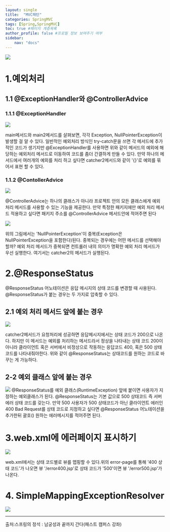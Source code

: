 ```yaml
---
layout: single
title:  "MVC패턴"
categories: SpringMVC
tags: [Spring,SpringMVC]
toc: true #페이지 계층목록 
author_profile: false #프로필 정보 보여주기 여부
sidebar: 
    nav: "docs"
--- 
```

<img src= "https://dsm04pap002files.storage.live.com/y4mi-yG9sv4ejf90VrMmM0AlZwQ2175acolPg3VMnjVhL0zNNA1XU-2gP5QNuflcpy8TJGMbH0vTXAf9jwnXFdeOuLKgMe-QwPXlZVcGWKj53jouRROvzIT0rdig_hAepxVQbGtE46GNubBeUTJGHZzEONXQoaIER4pbx3Cx4lv8gtRtzCm_gilLtMx8Hsx4UeU?width=512&height=268&cropmode=none">

# 1.예외처리
## 1.1 @ExceptionHandler와 @ControllerAdvice
### 1.1.1 @ExceptionHandler
<img src= "https://dsm04pap002files.storage.live.com/y4mXxKjqLOs6T1oDT-F_37kg_FqeF_2602uOF57quSFWgevTM1e6WrJe9t8KkXyklifZFCEAHsWZjIUctTRw4S8zbtijBV_1-B1bo-p0sShBlVXvrFUO9s2-juWMDiVDwGtgWV9g9eFiQaukFviP5dtNbyV3Jd1jPIW3Bm3WCJKJu3mkeL7UjdSIwbqqvy-u3Lb?width=851&height=562&cropmode=none">


main메서드와 main2메서드를 살펴보면, 각각 Exception, NullPointerException이 발생할 걸 알 수 있다. 일반적인 예외처리 방식인 try-catch문을 쓰면 각 메서드에 추가적인 코드가 생기지만 @ExceptionHandler를 사용하면 위와 같이 메서드의 예외에 해당하는 예외처리 메서드로 이동하여 코드를 좀더 간결하게 만들 수 있다. 만약 하나의 메서드에서 여러개의 예외를 처리 하고 싶다면 catcher2메서드와 같이 '{}'로 예외를 묶어서 표현 할 수 있다.

### 1.1.2 @ContollerAdvice
<img src= "https://dsm04pap002files.storage.live.com/y4mxF0RJYTucoDWeaLxuWrEltwx5q6HHXpsqeL5E2egnh2ywtC40MFuxMuGYPIxsmWAHRIvSPDabTRNVJEZNAWIZx0QmYigTXhGFk-0BJ9QLulyJp4E9v9-nf1TXj_o1awg8xlIWZCy47m_5pijA71-dbWKRryTNYq5bfxHawbzeMyzfh-tuqAtjBCFwfcsgg7j?width=820&height=306&cropmode=none">

@ControllerAdvice는 하나의 클래스가 아니라 프로젝트 안의 모든 클래스에게 예외 처리 메서드를 사용할 수 있는 기능을 제공한다. 만약 특정한 패키지에만 예외 처리 메서드 적용하고 싶다면 패키지 주소를 @ControllerAdvice 메서드안에 적어주면 된다

<img src= "https://dsm04pap002files.storage.live.com/y4mRtNdMf1C4x7CbF7N12Ru9PRm7eLyD5dwNFkMX1Oa6xzLnb9vtc86ECOcIehVwvOWAsJAhyqNBZImT-TaGq31NCmhfOZZhYwvViZRXMym7zp9WBc6JKd2tAfoOdw5nZLnkvIBr_cVjHZ-LwlAD2xsvzUnPbDS3dAYZnljcEPwl9GAJTRs5UdOno9UIqn53KBR?width=844&height=564&cropmode=none">

위의 그림에서는 'NullPointerException'이 중복(Exception은 NullPointerException을 포함한다)된다. 중복되는 경우에는 어떤 메서드를 선택해야할까? 예외 처리 메서드가 중복되면 컨트롤러 내의 의미가 명확한 예외 처리 메서드가 우선 실행한다. 여기서는 catcher2의 메서드가 실행된다.

# 2.@ResponseStatus
@ResponseStatus 어노테이션은 응답 메시지의 상태 코드를 변경할 때 사용된다. @ResponseStatus가 붙는 경우는 두 가지로 압축할 수 있다.

## 2.1 예외 처리 메서드 앞에 붙는 경우

<img src= "https://dsm04pap002files.storage.live.com/y4mQhs1Cxfq9ilO9T6aSxkDzMJwkmFb0E5EoOAB9cq4lE2RjRsbyJ6bWqdgYnciSVxSxWzZElTg9zpbOQrfsY4q5Eim7k1B6Vq0g5kKqemBjSg7o1n3hp6PlHsZU6CutmSggoqcjWCzUUoqLG9uGTDMAlCM7fOSeMvNfDzgcw6qOjk9bVYowHEHZUAgUmiLUM9A?width=1280&height=243&cropmode=none">

catcher2메서드가 요청처리에 성공하면 응답메시지에서는 상태 코드가 200으로 나온다. 하지만 이 메서드는 예외를 처리하는 메서드라서 정상을 나타내는 상태 코드 200이 아니라 클라이언트 혹은 서버에서 비정상으로 작동하는 응답코드 400, 혹은 500 상태 코드를 나타내줘야한다. 위와 같이 @ResponseStatus는 상태코드를 원하는 코드로 바꾸는 게 가능하다. 

## 2-2 예외 클래스 앞에 붙는 경우
<img src= "https://dsm04pap002files.storage.live.com/y4mG9FvTPPV3as2tRrfs_F-a5nEy3oQfyRTKFwOOFiDG01MxCCsrTfz19Cn3UlHSTqprWPM2QlqrmPB5-FuXDISHtHdOaP2p6n5SX5pKCIDfxH1gminCCJwAkNcgGhM-q5b3SWn8WDclcy7rbRddP9eQsBSG0o6awZMDRpW5bkZUXFKlTzVe44SmxVjJfsXnZaD?width=1088&height=399&cropmode=none">
@ResponseStatus를 예외 클래스(RuntimeException) 앞에 붙이면 사용자가 지정하는 예외클래스가 된다. @ResponseStatus는 기본 값으로 500 상태코드 즉 서버에러 상태 코드를 갖는다. 만약 500 사용자가 500 상태코드가 아닌 클라이언트 에러인 400 Bad Request를 상태 코드로 지정하고 싶다면 @ResponseStatus 어노테이션을 추가한뒤 괄호() 원하는 에러메시지를 적어주면 된다.

# 3.web.xml에 에러페이지 표시하기
<img src= "https://dsm04pap002files.storage.live.com/y4m9D9FrPEdxkMM569ypYiUBkDO-JiiM6kXr8hXc72tMPA3Kj5egl6-ne4At7YtIgEKQ4ziwB0L6EKziYt6AbubnVYCbxQPLcjvWNkR5C4b7wmBzbwi8O9uDvCdoJ5BmxRcTjtSJ2S5g9H_O8uP_dmoubpzOzkOKURCHFgdRYc1PXjjBJWC0x6H4O2mXDJqu1eL?width=1202&height=514&cropmode=none">

 web.xml에서는 상태 코드별로 뷰를 맵핑할 수 있다.위의 error-page를 통해 '400 상태 코드'가 나오면 뷰 '/error400.jsp'로 상태 코드가 '500'이면 뷰 '/error500.jsp'가 나온다. 

 # 4. SimpleMappingExceptionResolver

<img src= "https://dsm04pap002files.storage.live.com/y4m7lCkFfyK68YUAsVZdaQuD3sQSlvU62c2jLzfAiospIelSZEAd_I7jPGNU9k5x8_MeHEBRgDwABj2CGsWUmqYUwIC7LoRROovI93URheHTna__ytyLLe8nPmwKfMC_SQX4guqLpZ0nei2cNqdx1pYHM3iMqhrk8F7Kq0P-hrrNxWL25GXVQ_sdvLht3iDV01m?width=1280&height=478&cropmode=none">

---
출처:스프링의 정석 : 남궁성과 끝까지 간다(패스트 캠퍼스 강좌)
